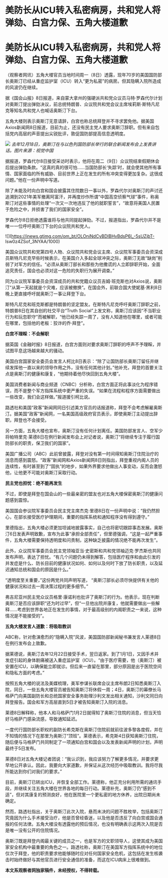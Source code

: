 # 美防长从ICU转入私密病房，共和党人将弹劾、白宫力保、五角大楼道歉

# 美防长从ICU转入私密病房，共和党人将弹劾、白宫力保、五角大楼道歉

（观察者网讯）五角大楼官员当地时间周一（8日）透露，现年70岁的美国国防部长奥斯汀已经从重症监护室（ICU）转入“更为私密”的病房。但其隐瞒入院所造成的风波仍在继续。

据《国会山报》8日报道，来自蒙大拿州的强硬派共和党众议员马特·罗森代尔计划对奥斯汀提出弹劾决议，前总统特朗普、众议院共和党会议主席埃莉斯·斯特凡尼克等知名共和党人也喊话奥斯汀下台。

五角大楼则表示奥斯汀无意请辞，白宫也称总统拜登并不寻求罢免他。据美国Axios新闻网8日报道，目前为止，还没有民主党人要求奥斯汀辞职。但有来自包括党内高层的声音提出尖锐批评，敦促国防部提高信息透明度。

![](https://inews.gtimg.com/om_bt/OqqoIl4QIisiU_p2Aat1s73HKrdFKFJ4OQBJ6kEpEkm74AA/1000)
_去年12月18日，奥斯汀在与以色列国防部长举行的联合新闻发布会上发表讲话。图片来源：视觉中国_

据报道，罗森代尔8日接受采访时表示，他将在周二（9日）众议院结束假期休会后提出弹劾条款。“这真的真的很可怕……当国防部长‘失踪’时，就会使其他所有事情、国家面临的所有威胁、目前世界上正在发生的所有冲突变得更加复杂。这很成问题。”他在一份声明中写道。

除了未能及时向白宫和国会披露其住院数日一事以外，罗森代尔对奥斯汀的声讨还追溯到2021年美军撤离阿富汗，并再度炒作所谓“中国高空侦察气球”事件，称奥斯汀对这些事情的处理“一次又一次地违反了他的就职誓言”，“故意将美国人民置于危险之中，并损害了我们的国家安全”。

罗森代尔8日拒绝透露谁将与他共同提起弹劾。不过，报道指出，罗森代尔并不是唯一一位呼吁奥斯汀下台的众议院共和党人。

![](https://inews.gtimg.com/om_bt/OLOniNdCyBDlBHvBdsP6l_-5sUZjbT-
Isw0z4ZSof_3NYAA/1000)

美国众议院共和党第四号人物、众议院共和党会议主席、众议院军事委员会资深成员斯特凡尼克早些时候表示，在美国介入多起全球冲突之际，奥斯汀无故“缺岗”削弱了对军方的信任。“必须从奥斯汀部长和那些为他撒谎的人立即辞职开始，全面追究责任，国会也必须对这一危险的失职行为展开调查。”

同为众议院军事委员会资深成员的共和党籍众议员吉姆·班克斯也对Axios说，奥斯汀“从第一天起就是个灾难，应该被撤换”。在国会外，前联合国大使妮基·黑利8日晚上更直接呼吁就奥斯汀一事让拜登下台。

斯特凡尼克和班克斯都是特朗普的坚定盟友。在斯特凡尼克呼吁奥斯汀辞职之前，特朗普8日在其自创的社交平台“Truth
Social”上发文称，奥斯汀应该因“不当职业行为和玩忽职守”而被解职，“他已经失踪一周了，没有人知道他在哪里，或者可能在哪里，包括他的老板：狡诈的乔·拜登”。

**白宫不理睬：不会解职**

据英国《金融时报》8日报道，白宫方面则对要求奥斯汀辞职的呼声不予理睬，并试图平息这场越来越大的骚动。

美国白宫国家安全委员会发言人柯比8日表示：“除了让国防部长奥斯汀留任并继续发挥他一直以来的领导作用之外，没有任何其他计划。”他补充，拜登的首要关注点是奥斯汀的健康和康复，“他期待着他尽快回到五角大楼”。

美国消费者新闻与商业频道（CNBC）分析称，白宫方面正将此事淡化为程序错误，而不是整个军方指挥系统中更严重的失误。“如果在流程和程序方面需要做出一些改变，我们会这样做。”报道援引柯比说。

路透社和美国“政客”新闻网同日引述美方官员的话报道称，拜登不会考虑解雇奥斯汀。据美国“政客”新闻网，一名美国高级政府官员表示，即使奥斯汀主动提出辞职，拜登也不会接受。

另一方面，五角大楼也宣布，奥斯汀没有任何计划离任。美国防部发言人、空军少将帕特里克·莱德8日在例行新闻发布会上对记者说，奥斯汀“将继续专注于履行国防部长的职责，保卫我们的国家”。

美国广播公司（ABC）此前曾披露，拜登对没有第一时间得知奥斯汀住院治疗的消息而感到震怒。“政客”新闻网和Axios新闻网8日则指出，拜登重视内阁人员的连续性，有时甚至到了“固执”的地步，如果外界要求他做出人事变动，反而会激怒他，让他更不可能对奥斯汀采取行动。

**民主党也担忧：绝不能再发生**

不过，即使是拜登在国会山的一些最亲密的盟友也对五角大楼保密奥斯汀的健康问题感到震惊。

美国国会参议院军事委员会民主党主席杰克·里德8日在一份声明中说：“我仍然担心，在部长接受医疗护理期间，重要的指挥系统和通知程序没有得到遵守。”

里德指出，五角大楼必须更加坦诚地披露事实，自己也将密切跟踪事态发展。奥斯汀6日发表声明致歉，宣布为此事“承担全部责任”，但里德强调，“这是一起严重事件，五角大楼需要保持透明度和问责制，这种缺乏披露的情况绝不能再次发生”。

此外，众议院军事委员会民主党领袖亚当·史密斯和共和党领袖迈克·罗杰斯也共同发布声明，表达了担忧。“有几个问题仍未得到解答，包括医疗程序和由此引发的并发症是什么、防长目前的健康状况如何、如何以及何时下放了防长职责，以及延迟通知总统和国会的原因是什么。”

“透明度至关重要，”这份两党共同声明写道， “奥斯汀部长必须尽快提供有关他的健康状况和过去一周决策过程的更多细节。”

弗吉尼亚州民主党众议员格里·康诺利也批评了奥斯汀的行为。他表示，现在判断奥斯汀是否应该辞职“还为时过早”，但“一旦他出院并康复，他就需要做出一些解释……考虑到世界各地正在发生的事情，对于最高级别的内阁职责之一来说，这种情况是不能接受的”。

**五角大楼发言人道歉：将吸取教训**

ABC称，针对愈演愈烈的“隐瞒入院”风波，美国国防部新闻秘书兼发言人莱德8日在例行发布会上致歉。

据莱德说，奥斯汀去年12月22日接受手术，翌日返家。到了1月1日，又因手术并发症引起的身体剧痛被送入重症监护室（ICU）。“由于医疗需要，他（奥斯汀）被安置在ICU，以确保能立即就诊。但后来一直留在那里，部分原因是出于医院空间和隐私方面的考虑。”

按照五角大楼的说法及美媒梳理，美军参谋长联席会议主席布朗2日知悉奥斯汀入院，同日，一些五角大楼官员被告知奥斯汀将休假一周；4日，奥斯汀的幕僚长马格萨门向美国副防长和总统国家安全事务助理沙利文发出相关通知，沙利文同日向拜登报告。国会和军方高层直到5日才被告知奥斯汀入院的消息。

莱德8日解释称，他本人和马格萨门1月2日就得知了奥斯汀住院的消息，但当天恰好马格萨门感染流感，导致通知延迟。

一度代行国防部长职权的副防长希克斯在奥斯汀住院前就前往波多黎各度假，并在不知情的情况下在那里为奥斯汀“顶班”。莱德表示，希克斯4日获知奥斯汀住院，随后便与马格萨门共同制定了一项通知白宫和国会以及发表新闻声明的计划，声明最终于5日发布。

莱德8日对五角大楼记者团说：“我认识到，我应该努力了解更多情况，并要求更早地公开承认。因此，我要向大家道歉，并保证从这次经历中吸取教训。我将尽我所能达到你们对我们的要求。”

目前，奥斯汀已转出ICU，并恢复全部工作。莱德称，他正充分利用所需的通讯手段，并继续关注五角大楼在世界各地的每日行动。莱德补充，奥斯汀仍“感到不适”，但对其康复的预测良好，他在医院里一个更私密的地方休养，出院日期尚未确定。

然而，路透社指出，关于奥斯汀此次入院，悬而未决的问题不胜枚举，包括奥斯汀究竟因为什么手术接受治疗，他是否曾经昏迷，以及他是否违反了向白宫或国会通报的任何法律。五角大楼没有透露他的预后情况，也没有明确表示这两次入院是否是唯一没有公开的住院情况。

奥斯汀既是拜登内阁最关键的成员之一，也是军方的文职领导人，这使其成为美国家安全机构中最重要的角色之一。路透社称，奥斯汀在美国军方指挥系统中的地位仅次于拜登，他的职责要求他能够随时应对任何国家安全危机，这包括在发生核袭击时始终做好与其他官员进行安全通信的准备，而这在ICU病床上很难做到。

**本文系观察者网独家稿件，未经授权，不得转载。**

